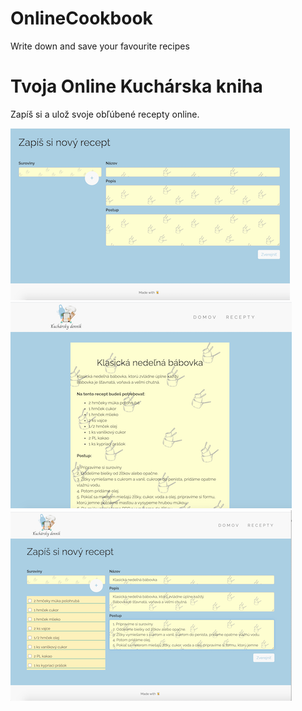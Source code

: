 # OnlineCookbook
Write down and save your favourite recipes 

# Tvoja Online Kuchárska kniha
Zapíš si a ulož svoje obľúbené recepty online. 

![image](/public/images/addNew.png)
![image](/public/images/recipe.png)
![image](/public/images/addRecipe.png)
